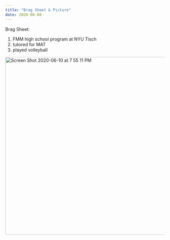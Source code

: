 ```yaml
---
title: "Brag Sheet & Picture"
date: 2020-06-08
---
```


Brag Sheet:
1. FMM high school program at NYU Tisch
2. tutored for MAT
3. played volleyball

<img width="561" alt="Screen Shot 2020-06-10 at 7 55 11 PM" src="https://user-images.githubusercontent.com/65612880/84332914-36072400-ab5c-11ea-9d26-3755cc7fc27e.png">


